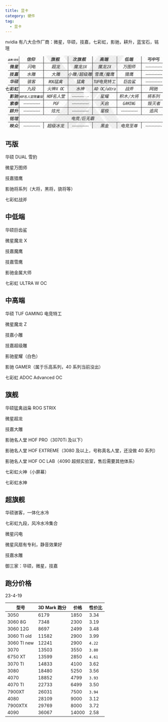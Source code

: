```yaml
---
title: 显卡
category: 硬件
tag:
  - 显卡
---
```


nvidia 有八大合作厂商：微星，华硕，技嘉，七彩虹，影驰，耕升，蓝宝石，铭瑄

![image-20230506010701900](./assets/graphics-card-brand.png)

## 丐版

华硕 DUAL 雪豹

微星万图师

技嘉猎鹰

影驰将系列（大将，黑将，骁将等）

七彩虹战斧

## 中低端

华硕巨齿鲨

微星魔龙 X

技嘉魔鹰

技嘉雪鹰

影驰金属大师

七彩虹 ULTRA W OC

## 中高端

华硕 TUF GAMING 电竞特工

微星魔龙 Z

技嘉小雕

技嘉超级雕

影驰星耀（白色）

影驰 GAMER（属于乐高系列，40 系列当前没出）

七彩虹 ADOC Advanced OC

## 旗舰

华硕猛禽战枭 ROG STRIX

微星超龙

技嘉大雕

影驰名人堂 HOF PRO（3070Ti 及以下）

影驰名人堂 HOF EXTREME（3080 及以上，号称真名人堂，还没做 40 系列）

影驰名人堂 HOF OC LAB（4090 超频实验室，售后需要其他体系）

七彩虹火神（小屏幕）

七彩虹水神

## 超旗舰

华硕骇客，一体化水冷

七彩虹九段，风冷水冷集合

微星闪电

微星风扇有专利，静音效果好

技嘉水雕

御三家：华硕，微星，技嘉

## 跑分价格

23-4-19

| 型号        | 3D Mark 跑分 | 价格  | 性价比 |
| ----------- | ------------ | ----- | ------ |
| 3050        | 6179         | 1850  | 3.34   |
| 3060 8G     | 7348         | 2300  | 3.19   |
| 3060 12G    | 8697         | 2499  | 3.48   |
| 3060 TI old | 11582        | 2900  | 3.99   |
| 3060 TI new | 12241        | 2900  | `4.22` |
| 3070        | 13503        | 3550  | `3.80` |
| 6750 XT     | 13599        | 2850  | `4.61` |
| 3070 TI     | 14833        | 4100  | 3.62   |
| 3080        | 18480        | 5250  | 3.56   |
| 4070        | 18852        | 4799  | `3.93` |
| 4070 TI     | 22733        | 6499  | 3.50   |
| 7900XT      | 26031        | 7500  | `3.94` |
| 4080        | 28109        | 9000  | 3.12   |
| 7900XTX     | 29769        | 8000  | 3.72   |
| 4090        | 36067        | 14000 | 2.58   |
